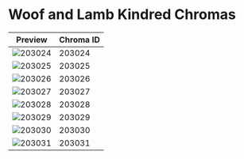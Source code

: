 # Woof and Lamb Kindred Chromas

| Preview | Chroma ID |
|---------|-----------|
| ![203024](https://raw.communitydragon.org/latest/plugins/rcp-be-lol-game-data/global/default/v1/champion-chroma-images/203/203024.png) | 203024 |
| ![203025](https://raw.communitydragon.org/latest/plugins/rcp-be-lol-game-data/global/default/v1/champion-chroma-images/203/203025.png) | 203025 |
| ![203026](https://raw.communitydragon.org/latest/plugins/rcp-be-lol-game-data/global/default/v1/champion-chroma-images/203/203026.png) | 203026 |
| ![203027](https://raw.communitydragon.org/latest/plugins/rcp-be-lol-game-data/global/default/v1/champion-chroma-images/203/203027.png) | 203027 |
| ![203028](https://raw.communitydragon.org/latest/plugins/rcp-be-lol-game-data/global/default/v1/champion-chroma-images/203/203028.png) | 203028 |
| ![203029](https://raw.communitydragon.org/latest/plugins/rcp-be-lol-game-data/global/default/v1/champion-chroma-images/203/203029.png) | 203029 |
| ![203030](https://raw.communitydragon.org/latest/plugins/rcp-be-lol-game-data/global/default/v1/champion-chroma-images/203/203030.png) | 203030 |
| ![203031](https://raw.communitydragon.org/latest/plugins/rcp-be-lol-game-data/global/default/v1/champion-chroma-images/203/203031.png) | 203031 |
